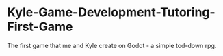 # Kyle-Game-Development-Tutoring-First-Game
The first game that me and Kyle create on Godot - a simple tod-down rpg.
